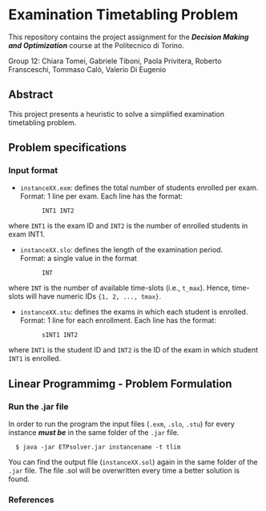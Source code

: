 # Examination Timetabling Problem
This repository contains the project assignment for the _**Decision Making and Optimization**_ course at the Politecnico di Torino. 

Group 12: Chiara Tomei, Gabriele Tiboni, Paola Privitera, Roberto Fransceschi, Tommaso Calò, Valerio Di Eugenio

## Abstract
This project presents a heuristic to solve a simplified examination timetabling problem. 

## Problem specifications

### Input format
- `instanceXX.exm`: defines the total number of students enrolled per exam. <br>Format: 1 line per exam. Each line has the format:

            INT1 INT2
            
where `INT1` is the exam ID and `INT2` is the number of enrolled students in exam INT1.

- `instanceXX.slo`: defines the length of the examination period.<br>Format: a single value in the format

            INT
            
where `INT` is the number of available time-slots (i.e., `t_max`). Hence, time-slots will have numeric IDs `{1, 2, ..., tmax}`.

- `instanceXX.stu`: defines the exams in which each student is enrolled. <br>Format: 1 line for each enrollment. Each line has the format:

            sINT1 INT2
            
where `INT1` is the student ID and `INT2` is the ID of the exam in which student `INT1` is enrolled.

## Linear Programmimg - Problem Formulation


### Run the .jar file
In order to run the program the input files (`.exm`, `.slo`, `.stu`) for every instance _**must be**_ in the same folder of the `.jar` file.

      $ java -jar ETPsolver.jar instancename -t tlim

You can find the output file (`instanceXX.sol`) again in the same folder of the `.jar` file. The file .sol will be overwritten
every time a better solution is found.

### References

